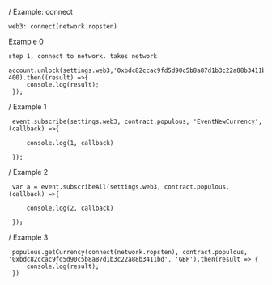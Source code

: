 / Example: connect

`web3: connect(network.ropsten)`

Example 0
```
step 1, connect to network. takes network
 account.unlock(settings.web3,'0xbdc82ccac9fd5d90c5b8a87d1b3c22a88b3411bd','password9', 400).then((result) =>{
     console.log(result);
 });
```

/ Example 1
```
 event.subscribe(settings.web3, contract.populous, 'EventNewCurrency', (callback) =>{

     console.log(1, callback)

 });
```

/ Example 2
```
 var a = event.subscribeAll(settings.web3, contract.populous, (callback) =>{

     console.log(2, callback)

 });
```


/ Example 3
```
 populous.getCurrency(connect(network.ropsten), contract.populous, '0xbdc82ccac9fd5d90c5b8a87d1b3c22a88b3411bd', 'GBP').then(result => {
     console.log(result);
 })
 ```